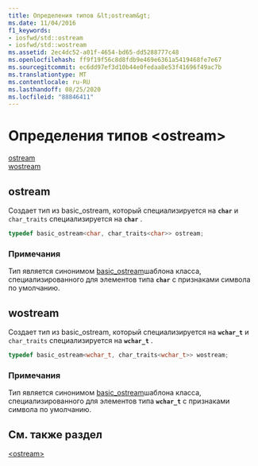 ```yaml
---
title: Определения типов &lt;ostream&gt;
ms.date: 11/04/2016
f1_keywords:
- iosfwd/std::ostream
- iosfwd/std::wostream
ms.assetid: 2ec4dc52-a01f-4654-bd65-dd5288777c48
ms.openlocfilehash: ff9f19f56c8d8fdb9e469e6361a5419468fe7e67
ms.sourcegitcommit: ec6dd97ef3d10b44e0fedaa8e53f41696f49ac7b
ms.translationtype: MT
ms.contentlocale: ru-RU
ms.lasthandoff: 08/25/2020
ms.locfileid: "88846411"
---
```

# <a name="ltostreamgt-typedefs"></a>Определения типов &lt;ostream&gt;

[ostream](#ostream)\
[wostream](#wostream)

## <a name="ostream"></a><a name="ostream"></a> ostream

Создает тип из basic_ostream, который специализируется на **`char`** и `char_traits` специализируется на **`char`** .

```cpp
typedef basic_ostream<char, char_traits<char>> ostream;
```

### <a name="remarks"></a>Примечания

Тип является синонимом [basic_ostream](../standard-library/basic-ostream-class.md)шаблона класса, специализированного для элементов типа **`char`** с признаками символа по умолчанию.

## <a name="wostream"></a><a name="wostream"></a> wostream

Создает тип из basic_ostream, который специализируется на **`wchar_t`** и `char_traits` специализируется на **`wchar_t`** .

```cpp
typedef basic_ostream<wchar_t, char_traits<wchar_t>> wostream;
```

### <a name="remarks"></a>Примечания

Тип является синонимом [basic_ostream](../standard-library/basic-ostream-class.md)шаблона класса, специализированного для элементов типа **`wchar_t`** с признаками символа по умолчанию.

## <a name="see-also"></a>См. также раздел

[\<ostream>](../standard-library/ostream.md)
